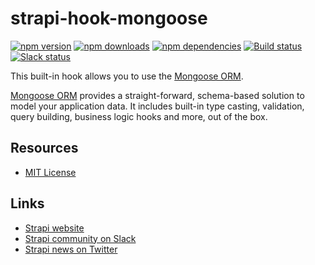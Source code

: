 # strapi-hook-mongoose

[![npm version](https://img.shields.io/npm/v/strapi-hook-mongoose.svg)](https://www.npmjs.org/package/strapi-hook-mongoose)
[![npm downloads](https://img.shields.io/npm/dm/strapi-hook-mongoose.svg)](https://www.npmjs.org/package/strapi-hook-mongoose)
[![npm dependencies](https://david-dm.org/strapi/strapi-hook-mongoose.svg)](https://david-dm.org/strapi/strapi-hook-mongoose)
[![Build status](https://travis-ci.org/strapi/strapi-hook-mongoose.svg?branch=master)](https://travis-ci.org/strapi/strapi-hook-mongoose)
[![Slack status](https://slack.strapi.io/badge.svg)](http://slack.strapi.io)

This built-in hook allows you to use the [Mongoose ORM](http://mongoosejs.com/).

[Mongoose ORM](http://mongoosejs.com/) provides a straight-forward, schema-based solution to model your application data. It includes built-in type casting, validation, query building, business logic hooks and more, out of the box.

## Resources

- [MIT License](LICENSE.md)

## Links

- [Strapi website](http://strapi.io/)
- [Strapi community on Slack](http://slack.strapi.io)
- [Strapi news on Twitter](https://twitter.com/strapijs)
